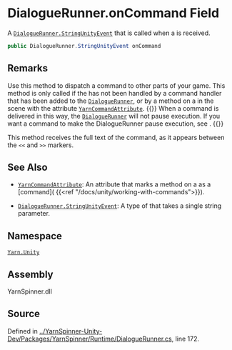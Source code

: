# DialogueRunner.onCommand Field

A [`DialogueRunner.StringUnityEvent`](/api/csharp/yarn.unity/dialoguerunner.stringunityevent.md) that is called when a <see cref="!:Command"></see> 
is received.


```csharp
public DialogueRunner.StringUnityEvent onCommand
```
## Remarks

Use this method to dispatch a command to other parts of your
game. This method is only called if the <see cref="!:Command"></see>
has not been handled by a command handler that has been added
to the
[`DialogueRunner`](/api/csharp/yarn.unity/dialoguerunner.md), or by a method on a <see cref="!:MonoBehaviour"></see> in the scene with the attribute [`YarnCommandAttribute`](/api/csharp/yarn.unity/yarncommandattribute.md). {{<note>}} When a command is
delivered in this way, the [`DialogueRunner`](/api/csharp/yarn.unity/dialoguerunner.md) 
will not pause execution. If you want a command to make the
DialogueRunner pause execution, see <see cref="!:AddCommandHandler(string, CommandHandler)"></see>.
{{</note>}}

This method receives the full text of the command, as it
appears between the `<<` and `>>`
markers.




## See Also
* [`YarnCommandAttribute`](/api/csharp/yarn.unity/yarncommandattribute.md): 
An attribute that marks a method on a <see cref="!:MonoBehaviour"></see>
as a [command]( {{<ref
"/docs/unity/working-with-commands">}}).

* [`DialogueRunner.StringUnityEvent`](/api/csharp/yarn.unity/dialoguerunner.stringunityevent.md): 
A type of <see cref="!:UnityEvent"></see> that takes a single string
parameter. 

## Namespace
[`Yarn.Unity`](/api/csharp/yarn.unity/README.md)

## Assembly
YarnSpinner.dll

## Source
Defined in [../YarnSpinner-Unity-Dev/Packages/YarnSpinner/Runtime/DialogueRunner.cs](https://github.com/YarnSpinnerTool/YarnSpinner-Unity//blob/develop/Runtime/DialogueRunner.cs#L172), line 172.
